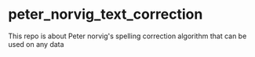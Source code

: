 # peter_norvig_text_correction
This repo is about Peter norvig's spelling correction algorithm that can be used on any data
